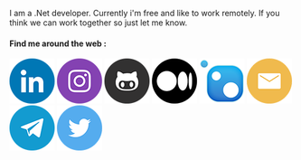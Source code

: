 
I am a .Net developer. Currently i'm free and like to work remotely. If you think we can work together so just let me know.

#### Find me around the web :

[![LinkedIn](https://github.com/hamed-shirbandi/hamed-shirbandi/blob/main/docs/LinkedIn.png)](https://www.linkedin.com/in/hamed-shirbandi)
[![Instagram](https://github.com/hamed-shirbandi/hamed-shirbandi/blob/main/docs/Instagram.png)](https://www.instagram.com/hamedshirbandi)
[![GitHub](https://github.com/hamed-shirbandi/hamed-shirbandi/blob/main/docs/GitHub.png)](https://github.com/hamed-shirbandi)
[![Medium](https://github.com/hamed-shirbandi/hamed-shirbandi/blob/main/docs/Medium.png)](https://medium.com/@hamed.shirbandi)
[![Nuget](https://github.com/hamed-shirbandi/hamed-shirbandi/blob/main/docs/Nuget.png)](https://www.nuget.org/profiles/hamed-shirbandi)
[![Email](https://github.com/hamed-shirbandi/hamed-shirbandi/blob/main/docs/Email.png)](mailto:hamed.shirbandi@gmail.com)
[![Telegram](https://github.com/hamed-shirbandi/hamed-shirbandi/blob/main/docs/Telegram.png)](https://t.me/hamed_shirbandi)
[![Twitter](https://github.com/hamed-shirbandi/hamed-shirbandi/blob/main/docs/Twitter.png)](https://twitter.com/hamed_shirbandi)
